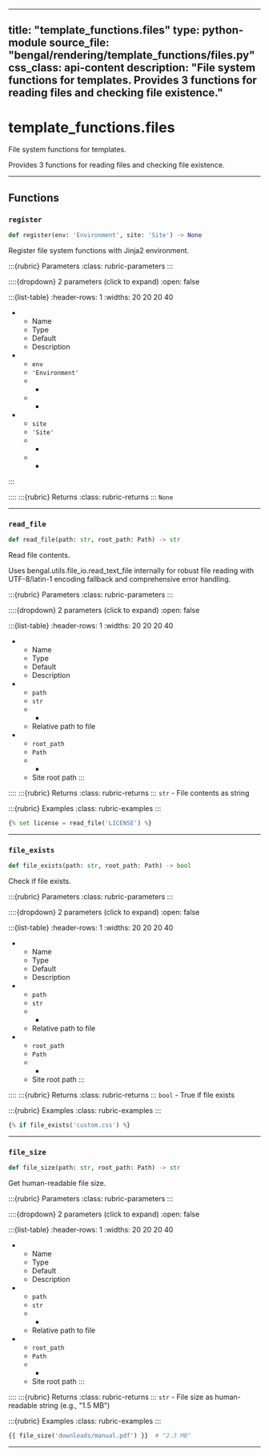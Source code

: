 
---
title: "template_functions.files"
type: python-module
source_file: "bengal/rendering/template_functions/files.py"
css_class: api-content
description: "File system functions for templates.  Provides 3 functions for reading files and checking file existence."
---

# template_functions.files

File system functions for templates.

Provides 3 functions for reading files and checking file existence.

---


## Functions

### `register`
```python
def register(env: 'Environment', site: 'Site') -> None
```

Register file system functions with Jinja2 environment.



:::{rubric} Parameters
:class: rubric-parameters
:::

::::{dropdown} 2 parameters (click to expand)
:open: false

:::{list-table}
:header-rows: 1
:widths: 20 20 20 40

* - Name
  - Type
  - Default
  - Description
* - `env`
  - `'Environment'`
  - -
  - -
* - `site`
  - `'Site'`
  - -
  - -
:::

::::
:::{rubric} Returns
:class: rubric-returns
:::
`None`




---
### `read_file`
```python
def read_file(path: str, root_path: Path) -> str
```

Read file contents.

Uses bengal.utils.file_io.read_text_file internally for robust file reading
with UTF-8/latin-1 encoding fallback and comprehensive error handling.



:::{rubric} Parameters
:class: rubric-parameters
:::

::::{dropdown} 2 parameters (click to expand)
:open: false

:::{list-table}
:header-rows: 1
:widths: 20 20 20 40

* - Name
  - Type
  - Default
  - Description
* - `path`
  - `str`
  - -
  - Relative path to file
* - `root_path`
  - `Path`
  - -
  - Site root path
:::

::::
:::{rubric} Returns
:class: rubric-returns
:::
`str` - File contents as string




:::{rubric} Examples
:class: rubric-examples
:::
```python
{% set license = read_file('LICENSE') %}
```


---
### `file_exists`
```python
def file_exists(path: str, root_path: Path) -> bool
```

Check if file exists.



:::{rubric} Parameters
:class: rubric-parameters
:::

::::{dropdown} 2 parameters (click to expand)
:open: false

:::{list-table}
:header-rows: 1
:widths: 20 20 20 40

* - Name
  - Type
  - Default
  - Description
* - `path`
  - `str`
  - -
  - Relative path to file
* - `root_path`
  - `Path`
  - -
  - Site root path
:::

::::
:::{rubric} Returns
:class: rubric-returns
:::
`bool` - True if file exists




:::{rubric} Examples
:class: rubric-examples
:::
```python
{% if file_exists('custom.css') %}
```


---
### `file_size`
```python
def file_size(path: str, root_path: Path) -> str
```

Get human-readable file size.



:::{rubric} Parameters
:class: rubric-parameters
:::

::::{dropdown} 2 parameters (click to expand)
:open: false

:::{list-table}
:header-rows: 1
:widths: 20 20 20 40

* - Name
  - Type
  - Default
  - Description
* - `path`
  - `str`
  - -
  - Relative path to file
* - `root_path`
  - `Path`
  - -
  - Site root path
:::

::::
:::{rubric} Returns
:class: rubric-returns
:::
`str` - File size as human-readable string (e.g., "1.5 MB")




:::{rubric} Examples
:class: rubric-examples
:::
```python
{{ file_size('downloads/manual.pdf') }}  # "2.3 MB"
```


---
